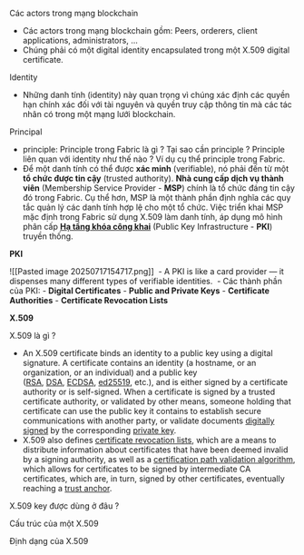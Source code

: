 Các actors trong mạng blockchain
- Các actors trong mạng blockchain gồm: Peers, orderers, client applications, administrators, ...
- Chúng phải có một digital identity encapsulated trong một X.509 digital certificate.

Identity
- Những danh tính (identity) này quan trọng vì chúng xác định các quyền hạn chính xác đối với tài nguyên và quyền truy cập thông tin mà các tác nhân có trong một mạng lưới blockchain.

Principal
- principle: Principle trong Fabric là gì ? Tại sao cần principle ? Principle liên quan với identity như thế nào ? Ví dụ cụ thể principle trong Fabric.
- Để một danh tính có thể được **xác minh** (verifiable), nó phải đến từ một **tổ chức được tin cậy** (trusted authority). **Nhà cung cấp dịch vụ thành viên** (Membership Service Provider - **MSP**) chính là tổ chức đáng tin cậy đó trong Fabric. Cụ thể hơn, MSP là một thành phần định nghĩa các quy tắc quản lý các danh tính hợp lệ cho một tổ chức. Việc triển khai MSP mặc định trong Fabric sử dụng X.509 làm danh tính, áp dụng mô hình phân cấp [**Hạ tầng khóa công khai**](https://en.wikipedia.org/wiki/Public_key_infrastructure) (Public Key Infrastructure - **PKI**) truyền thống.

**PKI**

![[Pasted image 20250717154717.png]]
 - A PKI is like a card provider — it dispenses many different types of verifiable identities.
 - Các thành phần của PKI:
	- **Digital Certificates**
	- **Public and Private Keys**
	- **Certificate Authorities**
	- **Certificate Revocation Lists**

**X.509**

X.509 là gì ?
- An X.509 certificate binds an identity to a public key using a digital signature. A certificate contains an identity (a hostname, or an organization, or an individual) and a public key ([RSA](https://en.wikipedia.org/wiki/RSA_\(cryptosystem\) "RSA (cryptosystem)"), [DSA](https://en.wikipedia.org/wiki/DSA_\(cryptography\) "DSA (cryptography)"), [ECDSA](https://en.wikipedia.org/wiki/ECDSA "ECDSA"), [ed25519](https://en.wikipedia.org/wiki/Ed25519 "Ed25519"), etc.), and is either signed by a certificate authority or is self-signed. When a certificate is signed by a trusted certificate authority, or validated by other means, someone holding that certificate can use the public key it contains to establish secure communications with another party, or validate documents [digitally signed](https://en.wikipedia.org/wiki/Digital_signature "Digital signature") by the corresponding [private key](https://en.wikipedia.org/wiki/Private_key "Private key").
- X.509 also defines [certificate revocation lists](https://en.wikipedia.org/wiki/Certificate_revocation_list "Certificate revocation list"), which are a means to distribute information about certificates that have been deemed invalid by a signing authority, as well as a [certification path validation algorithm](https://en.wikipedia.org/wiki/Certification_path_validation_algorithm "Certification path validation algorithm"), which allows for certificates to be signed by intermediate CA certificates, which are, in turn, signed by other certificates, eventually reaching a [trust anchor](https://en.wikipedia.org/wiki/Trust_anchor "Trust anchor").

 X.509 key được dùng ở đâu ?

 Cấu trúc của một X.509

 Định dạng của X.509
